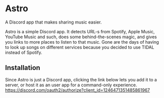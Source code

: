 # Astro
A Discord app that makes sharing music easier.

Astro is a simple Discord app. It detects URL-s from Spotify, Apple Music, YouTube Music and such, does some behind-the-scenes magic, and gives you links to more places to listen to that music. Gone are the days of having to look up songs on different services because you decided to use TIDAL instead of Spotify.

## Installation
Since Astro is just a Discord app, clicking the link below lets you add it to a server, or host it as an user app for a command-only experience.
https://discord.com/oauth2/authorize?client_id=1246471351485861967